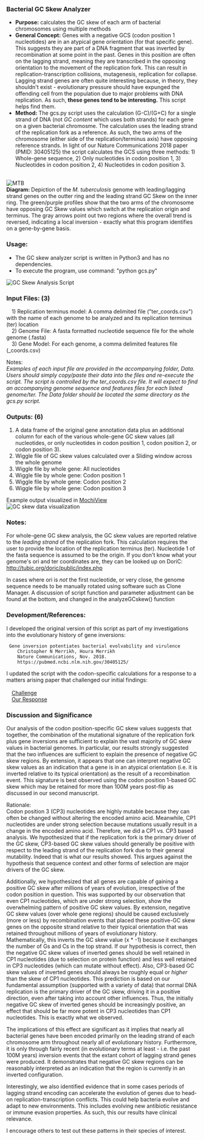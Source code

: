 ### Bacterial GC Skew Analyzer
- <b>Purpose:</b> calculates the GC skew of each arm of bacterial chromosomes using multiple methods<br>
- <b>General Concept:</b> Genes with a negative GCS (codon position 1 nucleotides) are in an atypical gene orientation (for that specific gene). This suggests they are part of a DNA fragment that was inverted by recombination at some point in the past. Genes in this position are often on the lagging strand, meaning they are transcribed in the opposing orientation to the movement of the replication fork. This can result in replication-transcription collisions, mutagenesis, replication for collapse. Lagging strand genes are often quite interesting because, in theory, they shouldn't exist - evolutionary pressure should have expunged the offending cell from the population due to major problems with DNA replication. As such, <b>these genes tend to be interesting.</b> This script helps find them.<br>
- <b>Method:</b> The gcs.py script uses the calculation (G-C)/(G+C) for a single strand of DNA (not <i>GC content</i> which uses both strands) for each gene on a given bacterial chromosme. The calculation uses the leading strand of the replication fork as a reference. As such, the two arms of the chromosome (either side of the replication/terminus axis) have opposing reference strands. In light of our Nature Communications 2018 paper (PMID: 30405125) the script calculates the GCS using three methods: 1) Whole-gene sequence, 2) Only nucleotides in codon position 1, 3) Nucleotides in codon position 2, 4) Nucleotides in codon position 3. <br><br>

![MTB](./Data/mtb.png)<br>
<b>Diagram: </b>Depiction of the <i>M. tuberculosis</i> genome with leading/lagging strand genes on the outter ring and the leading strand GC Skew on the inner ring. The green/purple profiles show that the two arms of the chromosome have opposing GC Skew values which switch at the replication origin and terminus. The gray arrows point out two regions where the overall trend is reversed, indicating a local inversion - exactly what this program identifies on a gene-by-gene basis.

### Usage:
- The GC skew analyzer script is written in Python3 and has no dependencies.<br> 
- To execute the program, use command: "python gcs.py"<br>

![GC Skew Analysis Script](./Data/cmdLine.png)

### Input Files: (3)

&emsp;1) Replication terminus model: A comma delimited file ("ter_coords.csv") with the name of each genome to be analyzed and its replication terminus (ter) location<br>
&emsp;2) Genome File: A fasta formatted nucleotide sequence file for the whole genome (<genomeName>.fasta)<br>
&emsp;3) Gene Model: For each genome, a comma delimited features file (<genomeName>_coords.csv)<br>

Notes:<br>
<i>Examples of each input file are provided in the accompanying folder, Data. Users should simply copy/paste their data into the files and re-execute the script. The script is controlled by the ter_coords.csv file. It will expect to find an accompanying genome sequence and features files for each listed genome/ter. The Data folder should be located the same directory as the gcs.py script.</i>


### Outputs: (6)
         
1) A data frame of the original gene annotation data plus an additional column for each of the various whole-gene GC skew values (all nucleotides, or only nucleotides in codon position 1, codon position 2, or codon position 3).
2) Wiggle file of GC skew values calculated over a Sliding window across the whole genome
3) Wiggle file by whole gene:  All nucleotides
4) Wiggle file by whole gene:  Codon position 1
5) Wiggle file by whole gene:  Codon position 2
6) Wiggle file by whole gene:  Codon position 3

Example output visualized in [MochiView](https://www.johnsonlab.ucsf.edu/mochiview-downloads)<br>
![GC skew data visualization](./Data/Mochi1.png)

### Notes:
For whole-gene GC skew analysis, the GC skew values are reported relative to the <i>leading strand</i> of the replication fork. This calculation requires the user to provide the location of the replication terminus (ter). Nucleotide 1 of the fasta sequence is assumed to be the origin. If you don't know what your genome's ori and ter coordinates are, they can be looked up on DoriC: http://tubic.org/doric/public/index.php <br>

In cases where ori is <i>not</i> the first nucleotide, or very close, the genome sequence needs to be manually rotated using software such as Clone Manager. A discussion of script function and parameter adjustment can be found at the bottom, and changed in the analyzeGCskew() function<br>

### Development/References:

I developed the original version of this script as part of my investigations into the evolutionary history of gene inversions:

     Gene inversion potentiates bacterial evolvability and virulence
        Christopher N Merrikh, Houra Merrikh
        Nature Communications, Nov. 2018.
        https://pubmed.ncbi.nlm.nih.gov/30405125/

I updated the script with the codon-specific calculations for a response to a matters arising paper that challenged our initial findings:<br><br>
&emsp;[Challenge](https://www.biorxiv.org/content/10.1101/2020.01.14.906818v1)<br>
&emsp;[Our Response](https://www.biorxiv.org/content/10.1101/2020.05.26.117366v2)<br>

### Discussion and Significance
Our analysis of the codon position-specific GC skew values suggests that together, the combination of the mutational signature of the replication fork plus gene inversions are sufficient to explain the vast majority of GC skew values in bacterial genomes. In particular, our results strongly suggested that the two influences are sufficient to explain the presence of negative GC skew regions. By extension, it appears that one can interpret negative GC skew values as an indication that a gene is in an atypical orientation (i.e. it is inverted relative to its typical orientation) as the result of a recombination event. This signature is best observed using the codon position 1-based GC skew which may be retained for more than 100M years post-flip as discussed in our second manuscript.

Rationale:<br> Codon position 3 (CP3) nucleotides are highly mutable because they can often be changed without altering the encoded amino acid. Meanwhile, CP1 nucleotides are under strong selection because mutations usually result in a change in the encoded amino acid. Therefore, we did a CP1 vs. CP3 based analysis. We hypothesized that if the  replication fork is the primary driver of the GC skew, CP3-based GC skew values should generally be positive with respect to the leading strand of the replication fork due to their general mutability. Indeed that is what our results showed. This argues against the hypothesis that sequence context and other forms of selection are major drivers of the GC skew. 

Additionally, we hypothesized that all genes are capable of gaining a positive GC skew after millions of years of evolution, irrespective of the codon position in question. This was supported by our observation that even CP1 nucleotides, which are under strong selection, show the overwhelming pattern of positive GC skew values. By extension, negative GC skew values (over whole gene regions) should be caused exclusively (more or less) by recombination events that placed these positive-GC skew genes on the opposite strand relative to their typical orientation that was retained throughout millions of years of evolutionary history. Mathematically, this inverts the GC skew value (x * -1) because it exchanges the number of Gs and Cs in the top strand. If our hypothesis is correct, then the negative GC skew values of inverted genes should be well retained in CP1 nucleotides (due to selection on protein function) and less well retained in CP3 nucleotides (which can mutate without effect). Also, CP3-based GC skew values of inverted genes should always be roughly equal or <i>higher</i> than the skew of CP1 nucleotides. This prediction is based on our fundamental assumption (supported with a variety of data) that normal DNA replication is the primary driver of the GC skew, driving it in a positive direction, even after taking into account other influences. Thus, the initially negative GC skew of inverted genes should be increasingly positive, an effect that should be far more potent in CP3 nucleotides than CP1 nucleotides. This is exactly what we observed. 

The implications of this effect are significant as it implies that nearly all bacterial genes have been encoded primarily on the leading strand of each chromosome arm throughout nearly all of evolutionary history. Furthermore, it is only through fairly recent (in evolutionary terms at least - i.e. the past 100M years) inversion events that the extant cohort of lagging strand genes were produced. It demonstrates that negative GC skew regions can be reasonably interpreted as an indication that the region is currently in an inverted configuration. 

Interestingly, we also identified evidence that in some cases periods of lagging strand encoding can accelerate the evolution of genes due to head-on replication-transcription conflicts. This could help bacteria evolve and adapt to new environments. This includes evolving new antibiotic resistance or immune evasion properties. As such, this our results have clinical relevance.  

I encourage others to test out these patterns in their species of interest. 
